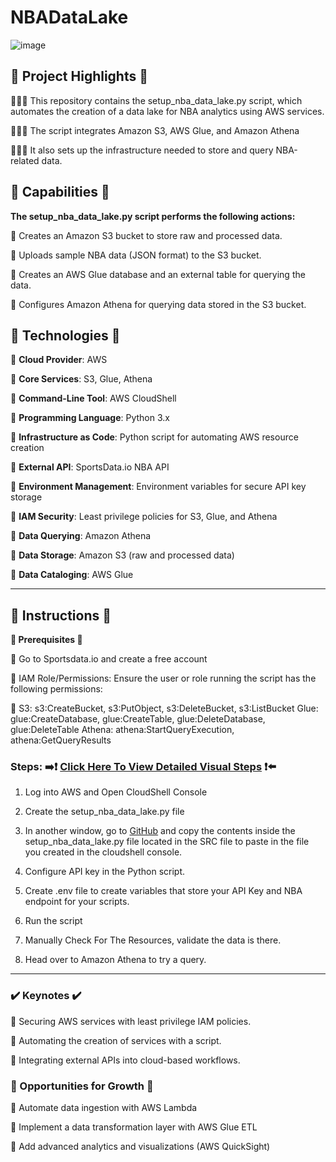 # NBADataLake

![image](https://github.com/user-attachments/assets/da946492-8d8a-438e-8d3b-e3a00e43ad9f)




## **🔷 Project Highlights 🔷**

⛹🏾‍♀️ This repository contains the setup_nba_data_lake.py script, which automates the creation of a data lake for NBA analytics using AWS 
    services. 

⛹🏾‍♀️ The script integrates Amazon S3, AWS Glue, and Amazon Athena

⛹🏾‍♀️ It also sets up the infrastructure needed to store and query NBA-related data.



## **🔧 Capabilities 🔧**

**The setup_nba_data_lake.py script performs the following actions:**

🔹 Creates an Amazon S3 bucket to store raw and processed data.

🔹 Uploads sample NBA data (JSON format) to the S3 bucket.

🔹 Creates an AWS Glue database and an external table for querying the data.

🔹 Configures Amazon Athena for querying data stored in the S3 bucket.



## **🚨 Technologies 🚨**

🔹 **Cloud Provider**: AWS

🔹 **Core Services**: S3, Glue, Athena

🔹 **Command-Line Tool**: AWS CloudShell

🔹 **Programming Language**: Python 3.x

🔹 **Infrastructure as Code**: Python script for automating AWS resource creation

🔹 **External API**: SportsData.io NBA API

🔹 **Environment Management**: Environment variables for secure API key storage

🔹 **IAM Security**: Least privilege policies for S3, Glue, and Athena

🔹 **Data Querying**: Amazon Athena

🔹 **Data Storage**: Amazon S3 (raw and processed data)

🔹 **Data Cataloging**: AWS Glue



---



## **👀 Instructions 👀**   

**🔹 Prerequisites 🔹**

🔹 Go to Sportsdata.io and create a free account

🔹 IAM Role/Permissions: Ensure the user or role running the script has the following permissions:

🔹 S3: s3:CreateBucket, s3:PutObject, s3:DeleteBucket, s3:ListBucket
  Glue: glue:CreateDatabase, glue:CreateTable, glue:DeleteDatabase, glue:DeleteTable
  Athena: athena:StartQueryExecution, athena:GetQueryResults


### **Steps:**   ➡️❗ [Click Here To View Detailed Visual Steps](https://github.com/MJaloui/NBADataLake/blob/main/VisualStepsHere.md) ❗⬅️

1. Log into AWS and Open CloudShell Console

2. Create the setup_nba_data_lake.py file

3. In another window, go to [GitHub](https://github.com/MJaloui/NBADataLake) and copy the contents inside the setup_nba_data_lake.py file located in the SRC file to paste in the file
        you created in the cloudshell console.

4. Configure API key in the Python script.

5. Create .env file to create variables that store your API Key and NBA endpoint for your scripts.

6. Run the script

7. Manually Check For The Resources, validate the data is there.

8. Head over to Amazon Athena to try a query.

---

### **✔️ Keynotes ✔️**

🔹 Securing AWS services with least privilege IAM policies.

🔹 Automating the creation of services with a script.

🔹 Integrating external APIs into cloud-based workflows.


### **🌱 Opportunities for Growth 🌱**

🔹 Automate data ingestion with AWS Lambda

🔹 Implement a data transformation layer with AWS Glue ETL

🔹 Add advanced analytics and visualizations (AWS QuickSight)


